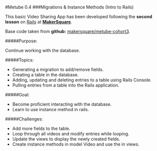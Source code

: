 #Metube 0.4
###Migrations & Instance Methods (Intro to Rails)


This basic Video Sharing App has been developed following the **second lesson** on [Rails](http://rubyonrails.org/) at [**MakerSquare**](http://www.makersquare.com/).

Base code taken from **github:** [makersquare/metube-cohort3](https://github.com/makersquare/metube-cohort3/tree/d-start).

#####Purpose:

Continue working with the database. 

#####Topics:
- Generating a migration to add/remove fields.
- Creating a table in the database.
- Adding, updating and deleting entries to a table using Rails Console.
- Pulling entries from a table into the Rails application.

#####Goal:
- Become proficient interacting with the database.
- Learn to use instance method in rails.

#####Challenges:

- Add more fields to the table.
- Loop through all videos and modify entries while looping.
- Update the views to display the newly created fields.
- Create instance methods in model Video and use the in views.